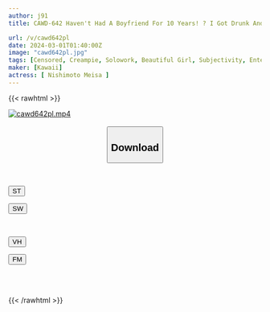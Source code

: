 ```yaml
---
author: j91
title: CAWD-642 Haven't Had A Boyfriend For 10 Years! ? I Got Drunk And Had Sex With A Current Idol AV Actress Mei Nishimoto And Ended Up Creampieing Her With No Make-up. A Raw Sex Document Where Anything Goes!

url: /v/cawd642pl
date: 2024-03-01T01:40:00Z
image: "cawd642pl.jpg"
tags: [Censored, Creampie, Solowork, Beautiful Girl, Subjectivity, Entertainer, Date	]
maker: [Kawaii]
actress: [ Nishimoto Meisa ]
---
```



{{< rawhtml >}}

<div class="video" data-videoid="wPOAqbyxP1tJ8Xo">
    <a href="javascript:;">
        <img src="/v/cawd642pl/cawd642pl.jpg" width="WIDTH" height="HEIGHT" alt="cawd642pl.mp4" loading="lazy">
    </a>
</div>

<script type="text/javascript" src="https://j91.asia/asset/on-demand-st.js"></script>

<br>
  <link rel="stylesheet" href="https://j91.asia/asset/bs5.css">
  
  <center>
  <button class="btn btn-primary" type="button" data-bs-toggle="collapse" data-bs-target=".multi-collapse" aria-expanded="false" aria-controls="multiCollapseExample1 multiCollapseExample2"><h2>Download</h2></button></center>
</p>
<div class="row">
  <div class="col">
    <div class="collapse multi-collapse" id="multiCollapseExample1">
      <div class="card card-body">
	      	      <br>
<div class="buttons">  
<p><a href="https://streamtape.to/v/wPOAqbyxP1tJ8Xo" target="_blank"><button class="btn-hover color-3"><i class="fa fa-download"></i> ST</button></a></p>
<p><a href="https://cdnwish.com/cctvf37zuflj" target="_blank"><button class="btn-hover color-2"><i class="fa fa-download"></i> SW</button></a></p></div>
    </div>
  </div>
</div>
  <div class="col">
    <div class="collapse multi-collapse" id="multiCollapseExample2">
      <div class="card card-body">
	      <br>
<div class="buttons">
<p><a href="javascript:;"><button class="btn-hover color-9"><i class="fa fa-download"></i> VH</button></a></p>
<p><a href="javascript:;"><button class="btn-hover color-8"><i class="fa fa-download"></i> FM</button></a></p></div>
<br><br>
      </div>
    </div>
  </div>
</div>

{{< /rawhtml >}}